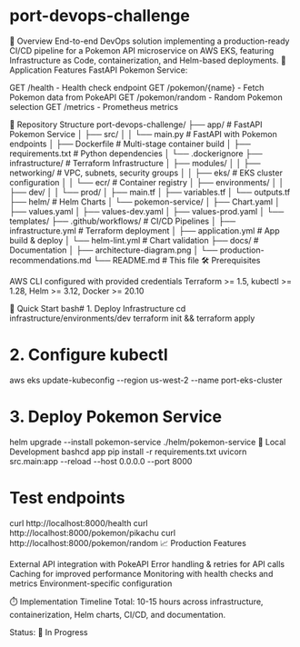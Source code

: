 # port-devops-challenge

🚀 Overview
End-to-end DevOps solution implementing a production-ready CI/CD pipeline for a Pokemon API microservice on AWS EKS, featuring Infrastructure as Code, containerization, and Helm-based deployments.
🎯 Application Features
FastAPI Pokemon Service:

GET /health - Health check endpoint
GET /pokemon/{name} - Fetch Pokemon data from PokeAPI
GET /pokemon/random - Random Pokemon selection
GET /metrics - Prometheus metrics

📁 Repository Structure
port-devops-challenge/
├── app/                          # FastAPI Pokemon Service
│   ├── src/
│   │   └── main.py              # FastAPI with Pokemon endpoints
│   ├── Dockerfile               # Multi-stage container build
│   ├── requirements.txt         # Python dependencies
│   └── .dockerignore
├── infrastructure/               # Terraform Infrastructure
│   ├── modules/
│   │   ├── networking/          # VPC, subnets, security groups
│   │   ├── eks/                 # EKS cluster configuration
│   │   └── ecr/                 # Container registry
│   ├── environments/
│   │   ├── dev/
│   │   └── prod/
│   ├── main.tf
│   ├── variables.tf
│   └── outputs.tf
├── helm/                        # Helm Charts
│   └── pokemon-service/
│       ├── Chart.yaml
│       ├── values.yaml
│       ├── values-dev.yaml
│       ├── values-prod.yaml
│       └── templates/
├── .github/workflows/           # CI/CD Pipelines
│   ├── infrastructure.yml      # Terraform deployment
│   ├── application.yml         # App build & deploy
│   └── helm-lint.yml          # Chart validation
├── docs/                       # Documentation
│   ├── architecture-diagram.png
│   └── production-recommendations.md
└── README.md                   # This file
🛠️ Prerequisites

AWS CLI configured with provided credentials
Terraform >= 1.5, kubectl >= 1.28, Helm >= 3.12, Docker >= 20.10

🚦 Quick Start
bash# 1. Deploy Infrastructure
cd infrastructure/environments/dev
terraform init && terraform apply

# 2. Configure kubectl
aws eks update-kubeconfig --region us-west-2 --name port-eks-cluster

# 3. Deploy Pokemon Service
helm upgrade --install pokemon-service ./helm/pokemon-service
🔧 Local Development
bashcd app
pip install -r requirements.txt
uvicorn src.main:app --reload --host 0.0.0.0 --port 8000

# Test endpoints
curl http://localhost:8000/health
curl http://localhost:8000/pokemon/pikachu
curl http://localhost:8000/pokemon/random
📈 Production Features

External API integration with PokeAPI
Error handling & retries for API calls
Caching for improved performance
Monitoring with health checks and metrics
Environment-specific configuration

⏱️ Implementation Timeline
Total: 10-15 hours across infrastructure, containerization, Helm charts, CI/CD, and documentation.

Status: 🚧 In Progress
